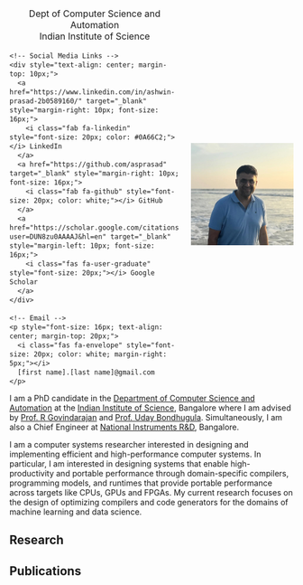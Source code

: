 
<head>
  <link href="https://cdnjs.cloudflare.com/ajax/libs/font-awesome/6.0.0/css/all.min.css" rel="stylesheet">
</head>

<div style="display: flex; align-items: center;">
  <div style="width: 60%; padding-right: 20px;">
    <!-- Department Information -->
    <p style="font-size: 16px; text-align: center; margin-top: 20px;">
      Dept of Computer Science and Automation<br>
      Indian Institute of Science
    </p>
    
    <!-- Social Media Links -->
    <div style="text-align: center; margin-top: 10px;">
      <a href="https://www.linkedin.com/in/ashwin-prasad-2b0589160/" target="_blank" style="margin-right: 10px; font-size: 16px;">
        <i class="fab fa-linkedin" style="font-size: 20px; color: #0A66C2;"></i> LinkedIn
      </a>
      <a href="https://github.com/asprasad" target="_blank" style="margin-right: 10px; font-size: 16px;">
        <i class="fab fa-github" style="font-size: 20px; color: white;"></i> GitHub
      </a>
      <a href="https://scholar.google.com/citations?user=DUN8zu0AAAAJ&hl=en" target="_blank" style="margin-left: 10px; font-size: 16px;">
        <i class="fas fa-user-graduate" style="font-size: 20px;"></i> Google Scholar
      </a>
    </div>
    
    <!-- Email -->
    <p style="font-size: 16px; text-align: center; margin-top: 20px;">
      <i class="fas fa-envelope" style="font-size: 20px; color: white; margin-right: 5px;"></i>
      [first name].[last name]@gmail.com
    </p>
  </div>

  <!-- Image -->
  <div style="width: 40%;">
    <img src="images/AshwinPrasad.jpg" alt="Ashwin Prasad" style="width: 100%; max-width: 400px;">
  </div>
</div>
I am a PhD candidate in the <a href="https://www.csa.iisc.ac.in/" target="_blank"> Department of Computer Science and Automation</a> at the <a href="https://iisc.ac.in/">Indian
Institute of Science</a>, Bangalore where I am advised by <a href="https://www.csa.iisc.ac.in/~govind/">Prof. R Govindarajan</a> and <a href="https://www.csa.iisc.ac.in/~udayb/">Prof. Uday Bondhugula</a>. Simultaneously, I am also a Chief Engineer at <a href="https://www.ni.com/">National Instruments R&D</a>, Bangalore.

 I am a computer systems researcher interested in designing and implementing efficient and high-performance computer systems. In particular, I am interested in designing systems that enable high-productivity and portable performance through domain-specific compilers, programming models, and runtimes that provide portable performance across targets like CPUs, GPUs and FPGAs. My current research focuses on the design of optimizing compilers and code generators for the domains of machine learning and data science.

## Research

## Publications
 